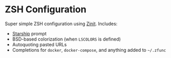 # ZSH Configuration

Super simple ZSH configuration using [Zinit](https://github.com/zdharma/zinit). Includes:

- [Starship](https://starship.rs) prompt
- BSD-based colorization (when `LSCOLORS` is defined)
- Autoquoting pasted URLs
- Completions for `docker`, `docker-compose`, and anything added to `~/.zfunc`
